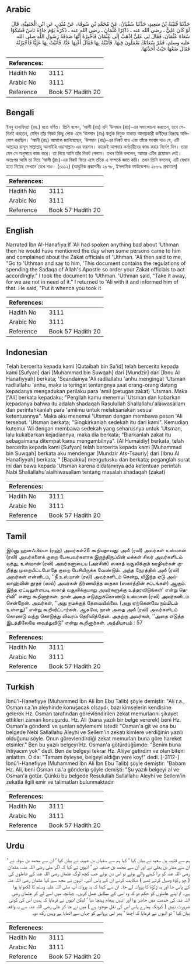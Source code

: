 ## Arabic


<div dir="rtl" lang="ar" style={{fontSize:'larger',backgroundColor:'#f8f9fa',padding:20}}>
حَدَّثَنَا قُتَيْبَةُ بْنُ سَعِيدٍ، حَدَّثَنَا سُفْيَانُ، عَنْ مُحَمَّدِ بْنِ سُوقَةَ، عَنْ مُنْذِرٍ، عَنِ ابْنِ الْحَنَفِيَّةِ، قَالَ لَوْ كَانَ عَلِيٌّ ـ رضى الله عنه ـ ذَاكِرًا عُثْمَانَ ـ رضى الله عنه ـ ذَكَرَهُ يَوْمَ جَاءَهُ نَاسٌ فَشَكَوْا سُعَاةَ عُثْمَانَ، فَقَالَ لِي عَلِيٌّ اذْهَبْ إِلَى عُثْمَانَ فَأَخْبِرْهُ أَنَّهَا صَدَقَةُ رَسُولِ اللَّهِ صلى الله عليه وسلم، فَمُرْ سُعَاتَكَ يَعْمَلُونَ فِيهَا‏.‏ فَأَتَيْتُهُ بِهَا فَقَالَ أَغْنِهَا عَنَّا‏.‏ فَأَتَيْتُ بِهَا عَلِيًّا فَأَخْبَرْتُهُ فَقَالَ ضَعْهَا حَيْثُ أَخَذْتَهَا‏.‏
</div>
<div style={{backgroundColor:'#f8f9fa',padding:20, marginBottom: 10}}><table> <thead> <tr> <th>References:</th> <th></th> </tr> </thead> <tbody><tr><td>Hadith No</td><td>3111</td></tr><tr><td>Arabic No</td><td>3111</td></tr><tr><td>Reference</td><td>Book 57 Hadith 20</td></tr></tbody></table></div>

## Bengali


<div dir="ltr" lang="bn" style={{fontSize:'larger',backgroundColor:'#f8f9fa',padding:20}}>
ইবনু হানাফিয়্যা (রহ.) হতে বর্ণিত। তিনি বলেন, ‘আলী (রাঃ) যদি ‘উসমান (রাঃ)-এর সমালোচনা করতেন, তবে সেদিনই করতেন, যেদিন তাঁর নিকট কিছু লোক এসে ‘উসমান (রাঃ) কর্তৃক নিযুক্ত যাকাত আদায়কারী কর্মীদের বিরুদ্ধে অভিযোগ করছিল। ‘আলী (রাঃ) আমাকে জানিয়েছেন, ‘উসমান (রাঃ)-এর নিকট যাও এবং তাঁকে সংবাদ দাও যে, এটি আল্লাহর রাসূল সাল্লাল্লাহু আলাইহি ওয়াসাল্লাম-এর ফরমান। কাজেই আপনার কর্মচারীদের কাজ করার নির্দেশ দিন। তারা যেন সে অনুসারে কাজ করে। তা নিয়ে আমি তাঁর নিকট গেলাম। তখন তিনি বললেন, আমার এটির প্রয়োজন নেই। অতঃপর আমি তা নিয়ে ‘আলী (রাঃ)-এর নিকট ফিরে এসে তাঁকে এ সম্পর্কে জ্ঞাত করি। তখন তিনি বললেন, এটি যেখান হতে নিয়েছ সেখানে রেখে দাও। (৩১১২) (আধুনিক প্রকাশনীঃ ২৮৭৮, ইসলামিক ফাউন্ডেশনঃ ২৮৮৯ প্রথমাংশ)
</div>
<div style={{backgroundColor:'#f8f9fa',padding:20, marginBottom: 10}}><table> <thead> <tr> <th>References:</th> <th></th> </tr> </thead> <tbody><tr><td>Hadith No</td><td>3111</td></tr><tr><td>Arabic No</td><td>3111</td></tr><tr><td>Reference</td><td>Book 57 Hadith 20</td></tr></tbody></table></div>

## English


<div dir="ltr" lang="en" style={{fontSize:'larger',backgroundColor:'#f8f9fa',padding:20}}>
Narrated Ibn Al-Hanafiya:If 'Ali had spoken anything bad about 'Uthman then he would have mentioned the day when some persons came to him and complained about the Zakat officials of 'Uthman. 'Ali then said to me, "Go to 'Uthman and say to him, 'This document contains the regulations of spending the Sadaqa of Allah's Apostle so order your Zakat officials to act accordingly." I took the document to 'Uthman. 'Uthman said, "Take it away, for we are not in need of it." I returned to 'Ali with it and informed him of that. He said, "Put it whence you took it
</div>
<div style={{backgroundColor:'#f8f9fa',padding:20, marginBottom: 10}}><table> <thead> <tr> <th>References:</th> <th></th> </tr> </thead> <tbody><tr><td>Hadith No</td><td>3111</td></tr><tr><td>Arabic No</td><td>3111</td></tr><tr><td>Reference</td><td>Book 57 Hadith 20</td></tr></tbody></table></div>

## Indonesian


<div dir="ltr" lang="id" style={{fontSize:'larger',backgroundColor:'#f8f9fa',padding:20}}>
Telah bercerita kepada kami [Qutaibah bin Sa'id] telah bercerita kepada kami [Sufyan] dari [Muhammad bin Suwqah] dari [Mundzir] dari [Ibnu Al Hanafiyyah] berkata; 'Seandainya 'Ali radliallahu 'anhu mengingat 'Utsman radliallahu 'anhu, maka ia teringat tentangnya saat orang-orang datang kepadanya mengadukan perilaku para 'amil (petugas zakat) 'Utsman. Maka ['Ali] berkata kepadaku; "Pergilah kamu menemui 'Utsman dan kabarkan kepadanya bahwa itu adalah shadaqah Rasulullah Shallallahu'alaiwasallam dan perintahkanlah para 'amilmu untuk melaksanakan sesuai ketentuannya". Maka aku menemui 'Utsman dengan membawa pesan 'Ali tersebut. 'Utsman berkata; "Singkirkanlah sedekah itu dari kami". Kemudian kutemui 'Ali dengan membawa sedekah yang seharusnya untuk 'Utsman, lalu kukabarkan kejadiannya, maka dia berkata; "Biarkanlah zakat itu sebagaimana ditempat kamu mengambilnya". [Al Humaidiy] berkata, telah bercerita kepada kami [Sufyan] telah bercerita kepada kami [Muhammad bin Suwqah] berkata aku mendengar [Mundzir Ats-Tsauriy] dari [Ibnu Al Hanafiyyah] berkata; " [Bapakku] mengutusku dan berkata; peganglah surat ini dan bawa kepada 'Utsman karena didalamnya ada ketentuan perintah Nabi Shallallahu'alaihiwasallam tentang masalah shadaqah (zakat)
</div>
<div style={{backgroundColor:'#f8f9fa',padding:20, marginBottom: 10}}><table> <thead> <tr> <th>References:</th> <th></th> </tr> </thead> <tbody><tr><td>Hadith No</td><td>3111</td></tr><tr><td>Arabic No</td><td>3111</td></tr><tr><td>Reference</td><td>Book 57 Hadith 20</td></tr></tbody></table></div>

## Tamil


<div dir="ltr" lang="ta" style={{fontSize:'larger',backgroundColor:'#f8f9fa',padding:20}}>
இப்னு ஹனஃபிய்யா (ரஹ்) அவர்கள்26 கூறியதாவது: அலீ (ரலி) அவர்கள் உஸ்மான் (ரலி) அவர்களைக் குறை பேசுபவர்களாக இருந்திருப்பின் மக்கள் சிலர் அவர்களிடம் வந்து, உஸ்மான் (ரலி) அவர்களுடைய (அரசின்) ஸகாத் வசூலிக்கும் ஊழியர்கள் குறித்து முறையிட்டபோதே குறை பேசியிருக்க வேண்டும். அந்த நேரத்தில் அலீ (ரலி) அவர்கள் என்னிடம், ‘‘நீ உஸ்மான் (ரலி) அவர்களிடம் சென்று, யிஇந்த ஏடு அல்லாஹ்வின் தூதர் (ஸல்) அவர்கள் நிர்ணயித்த ஸதகா (ஸகாத்தின் சட்டங்கள்) ஆகும். இந்த ஏட்டிலுள்ளபடி ஸகாத் வசூலிக்குமாறு அவர்களுக்கு உத்தரவிடுங்கள்’ என்று தெரிவி” என்று கூறினார்கள். நான் அதை எடுத்துக்கொண்டு உஸ்மான் (ரலி) அவர்களிடம் சென்றேன். அவர்கள், ‘‘அது நமக்குத் தேவையில்லை. (அது ஏற்கெனவே நம்மிடம் உள்ளது)” என்று கூறிவிட்டார்கள். ஆகவே, நான் அதை அலீ (ரலி) அவர்களிடம் கொண்டு வந்து கொடுத்து விவரம் தெரிவித்தேன். அதற்கு அவர்கள், ‘‘அதை எடுத்த இடத்திலேயே வைத்துவிடு” என்று கூறினார்கள். அத்தியாயம் : 57
</div>
<div style={{backgroundColor:'#f8f9fa',padding:20, marginBottom: 10}}><table> <thead> <tr> <th>References:</th> <th></th> </tr> </thead> <tbody><tr><td>Hadith No</td><td>3111</td></tr><tr><td>Arabic No</td><td>3111</td></tr><tr><td>Reference</td><td>Book 57 Hadith 20</td></tr></tbody></table></div>

## Turkish


<div dir="ltr" lang="tr" style={{fontSize:'larger',backgroundColor:'#f8f9fa',padding:20}}>
İbnü'l-Hanefiyye (Muhammed İbn Ali İbn Ebu Talib) şöyle demiştir: "Ali r.a., Osman r.a.'ın aleyhinde konuşacak olsaydı, bazı kimselerin kendisine gelerek Hz. Osman tarafından görevlendirilen zekat memurlarını şikayet ettikleri zaman konuşurdu. Hz. Ali (bana yazılı bir belge vererek) beni Hz. Osman'a gönderdi ve şunları söylememi istedi: "Osman'a git ve ona bu belgede Nebi Sallallahu Aleyhi ve Sellem'in zekatı kimlere verdiğinin yazılı olduğunu söyle. Onun görevlendirdiği zekat memurları buna göre hareket etsinler." Ben bu yazılı belgeyi Hz. Osman'a götürdüğümde: "Benim buna ihtiyacım yok" dedi. Ben de belgeyi tekrar Hz. Aliiye getirdim ve olan biteni anlattım. O da: "Tamam öyleyse, belgeyi aldığın yere koy!" dedi. [-3112-] İbnü'l-Hanefiyye (Muhammed İbn Ali İbn Ebu Talib) şöyle demiştir: "Babam Hz. Ali, beni Osman r.a.'a gönderip şöyle demişti: "Şu yazılı belgeyi al ve Osman'a götür. Çünkü bu belgede Resulullah Sallallahu Aleyhi ve Sellem'in zekatla ilgili emir ve talimatları bulunmaktadır
</div>
<div style={{backgroundColor:'#f8f9fa',padding:20, marginBottom: 10}}><table> <thead> <tr> <th>References:</th> <th></th> </tr> </thead> <tbody><tr><td>Hadith No</td><td>3111</td></tr><tr><td>Arabic No</td><td>3111</td></tr><tr><td>Reference</td><td>Book 57 Hadith 20</td></tr></tbody></table></div>

## Urdu


<div dir="rtl" lang="ur" style={{fontSize:'larger',backgroundColor:'#f8f9fa',padding:20}}>
ہم سے قتیبہ بن سعید نے بیان کیا ‘ کہا ہم سے سفیان بن عیینہ نے بیان کیا ‘ ان سے محمد بن سوقہ نے ‘ ان سے منذر بن یعلیٰ نے اور ان سے محمد بن حنفیہ نے ‘ انہوں نے کہا کہ اگر علی رضی اللہ عنہ، عثمان رضی اللہ عنہ کو برا کہنے والے ہوتے تو اس دن ہوتے جب کچھ لوگ عثمان رضی اللہ عنہ کے عاملوں کی ( جو زکوٰۃ وصول کرتے تھے ) شکایت کرنے ان کے پاس آئے۔ انہوں نے مجھ سے کہا عثمان رضی اللہ عنہ کے پاس جا اور یہ زکوٰۃ کا پروانہ لے جا۔ ان سے کہنا کہ یہ پروانہ آپ صلی اللہ علیہ وسلم کا لکھوایا ہوا ہے۔ تم اپنے عاملوں کو حکم دو کہ وہ اسی کے مطابق عمل کریں۔ چنانچہ میں اسے لے کر عثمان رضی اللہ عنہ کی خدمت میں حاضر ہوا اور انہیں پیغام پہنچا دیا ‘ لیکن انہوں نے فرمایا کہ ہمیں اس کی کوئی ضرورت نہیں ( کیونکہ ہمارے پاس اس کی نقل موجود ہے ) میں نے جا کر علی رضی اللہ عنہ سے یہ واقعہ بیان کیا ‘ تو انہوں نے فرمایا کہ اچھا ‘ پھر اس پروانے کو جہاں سے اٹھایا ہے وہیں رکھ دو۔
</div>
<div style={{backgroundColor:'#f8f9fa',padding:20, marginBottom: 10}}><table> <thead> <tr> <th>References:</th> <th></th> </tr> </thead> <tbody><tr><td>Hadith No</td><td>3111</td></tr><tr><td>Arabic No</td><td>3111</td></tr><tr><td>Reference</td><td>Book 57 Hadith 20</td></tr></tbody></table></div>
